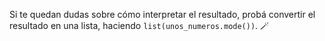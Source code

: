 Si te quedan dudas sobre cómo interpretar el resultado, probá convertir el resultado en una lista, haciendo `list(unos_numeros.mode())`. 🪄